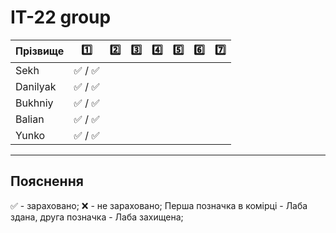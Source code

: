 # IТ-22 group

| Прізвище      | :one: | :two: | :three: | :four: | :five: | :six: | :seven: |
| :------------ |:-----:| :----:| :----:| :----:| :----:| :----:| :----:|
| Sekh          | :white_check_mark: / :white_check_mark: |
| Danilyak      | :white_check_mark: / :white_check_mark: |
| Bukhniy       | :white_check_mark: / :white_check_mark: |
| Balian        | :white_check_mark: / :white_check_mark: |
| Yunko         | :white_check_mark: / :white_check_mark: |


---
## Пояснення
:white_check_mark: - зараховано;
:x: - не зараховано;
Перша позначка в комірці - Лаба здана, друга позначка - Лаба захищена;

